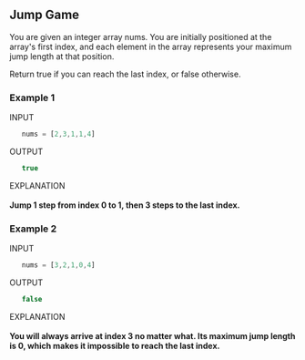 ## Jump Game

You are given an integer array nums. You are initially positioned at the array's first index, and each element in the array represents your maximum jump length at that position.

Return true if you can reach the last index, or false otherwise.

 ### Example 1

 INPUT
 ```jsx
    nums = [2,3,1,1,4]
```
OUTPUT
 ```jsx
    true
```
EXPLANATION <br><br>
**Jump 1 step from index 0 to 1, then 3 steps to the last index.**

 ### Example 2

 INPUT
 ```jsx
    nums = [3,2,1,0,4]
```
OUTPUT
 ```jsx
    false
```
EXPLANATION <br><br>
**You will always arrive at index 3 no matter what. Its maximum jump length is 0, which makes it impossible to reach the last index.**